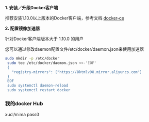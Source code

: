 **1. 安装／升级Docker客户端**

推荐安装1.10.0以上版本的Docker客户端，参考文档 [docker-ce](https://yq.aliyun.com/articles/110806)

**2. 配置镜像加速器**

针对Docker客户端版本大于 1.10.0 的用户

您可以通过修改daemon配置文件/etc/docker/daemon.json来使用加速器

```bash
sudo mkdir -p /etc/docker
 sudo tee /etc/docker/daemon.json <<-'EOF'
 {
   "registry-mirrors": ["https://8ktmlv98.mirror.aliyuncs.com"]
 }
 EOF
 sudo systemctl daemon-reload
 sudo systemctl restart docker
```

### 我的docker Hub

xucl/mima pass0